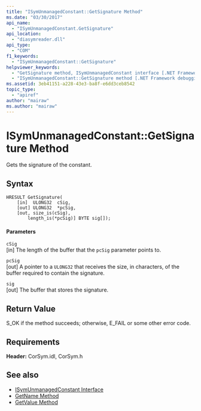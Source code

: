 ```yaml
---
title: "ISymUnmanagedConstant::GetSignature Method"
ms.date: "03/30/2017"
api_name: 
  - "ISymUnmanagedConstant.GetSignature"
api_location: 
  - "diasymreader.dll"
api_type: 
  - "COM"
f1_keywords: 
  - "ISymUnmanagedConstant::GetSignature"
helpviewer_keywords: 
  - "GetSignature method, ISymUnmanagedConstant interface [.NET Framework debugging]"
  - "ISymUnmanagedConstant::GetSignature method [.NET Framework debugging]"
ms.assetid: 3eb41151-a228-43e3-ba8f-e6dd3ceb8542
topic_type: 
  - "apiref"
author: "mairaw"
ms.author: "mairaw"
---
```

# ISymUnmanagedConstant::GetSignature Method
Gets the signature of the constant.  
  
## Syntax  
  
```  
HRESULT GetSignature(  
    [in]  ULONG32  cSig,  
    [out] ULONG32  *pcSig,  
    [out, size_is(cSig),  
        length_is(*pcSig)] BYTE sig[]);  
```  
  
#### Parameters  
 `cSig`  
 [in] The length of the buffer that the `pcSig` parameter points to.  
  
 `pcSig`  
 [out] A pointer to a `ULONG32` that receives the size, in characters, of the buffer required to contain the signature.  
  
 `sig`  
 [out] The buffer that stores the signature.  
  
## Return Value  
 S_OK if the method succeeds; otherwise, E_FAIL or some other error code.  
  
## Requirements  
 **Header:** CorSym.idl, CorSym.h  
  
## See also
- [ISymUnmanagedConstant Interface](../../../../docs/framework/unmanaged-api/diagnostics/isymunmanagedconstant-interface.md)
- [GetName Method](../../../../docs/framework/unmanaged-api/diagnostics/isymunmanagedconstant-getname-method.md)
- [GetValue Method](../../../../docs/framework/unmanaged-api/diagnostics/isymunmanagedconstant-getvalue-method.md)
